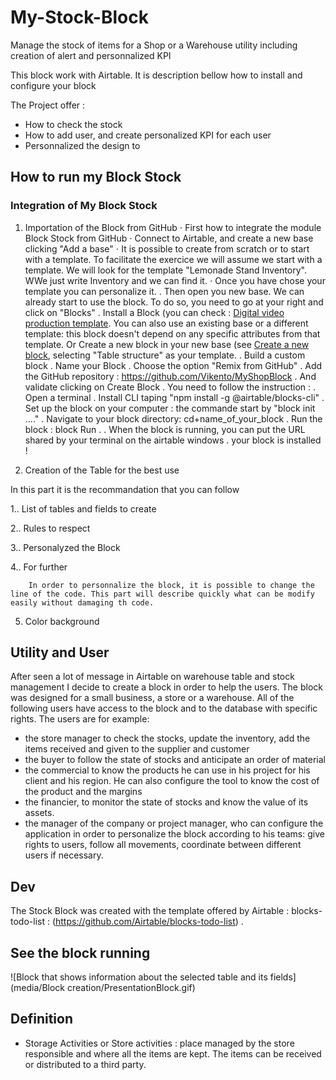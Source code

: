 # My-Stock-Block
Manage the stock of items for a Shop or a Warehouse utility including creation of alert and personnalized KPI

This block work with Airtable. It is description bellow how to install and configure your block

The Project offer :

-   How to check the stock
-   How to add user, and create personalized KPI for each user
-   Personnalized the design to 

## How to run my Block Stock

### Integration of My Block Stock

   1. Importation of the Block from GitHub
⋅ First how  to integrate the module Block Stock from GitHub
⋅ Connect to Airtable, and create a new base clicking "Add a base"
⋅ It is possible to create from scratch or to start with a template. To facilitate the exercice we will assume we start with a template. We will look for the template "Lemonade Stand Inventory". WWe just write Inventory and we can find it.
⋅ Once you have chose your template you can personalize it.
. Then open you new base. We can already start to use the block. To do so, you need to go at your right and click on "Blocks"
. Install a Block (you can check : [Digital video production template](https://airtable.com/templates/content-production/expKOGNEdcF0gmFW3/digital-video-production). You can also use an existing base or a different template: this block doesn't depend on any specific attributes from that template. Or Create a new block in your new base (see
   [Create a new block](https://airtable.com/developers/blocks/guides/hello-world-tutorial#create-a-new-block),    selecting "Table structure" as your template.
. Build a custom block
. Name your Block
. Choose the option "Remix from GitHub"
. Add the GitHub repository : https://github.com/Vikento/MyShopBlock
. And validate clicking on Create Block
. You need to follow the instruction :
. Open a terminal
. Install CLI taping "npm install -g @airtable/blocks-cli"
. Set up the block on your computer : the commande start by "block init ...."
. Navigate to your block directory: cd+name_of_your_block
. Run the block : block Run .
. When the block is running, you can put the URL shared by your terminal on the airtable windows
. your block is installed !

   2. Creation of the Table for the best use

   In this part it is the recommandation that you can follow

1.. List of tables and fields to create

2.. Rules to respect

3.. Personalyzed the Block       

4.. For further

        In order to personnalize the block, it is possible to change the line of the code. This part will describe quickly what can be modify easily without damaging th code.

5. Color background


## Utility and User
After seen a lot of message in Airtable on warehouse table and stock management I decide to create a block in order to help the users.
The block was designed for a small business, a store or a warehouse. All of the following users have access to the block and to the database with specific rights. The users are for example:
- the store manager to check the stocks, update the inventory, add the items received and given to the supplier and customer
- the buyer to follow the state of stocks and anticipate an order of material
- the commercial to know the products he can use in his project for his client and his region. He can also configure the tool to know the cost of the product and the margins
- the financier, to monitor the state of stocks and know the value of its assets.
- the manager of the company or project manager, who can configure the application in order to personalize the block according to his teams: give rights to users, follow all movements, coordinate between different users if necessary.


## Dev

The Stock Block was created with the template offered by Airtable : blocks-todo-list : (https://github.com/Airtable/blocks-todo-list) .

## See the block running

![Block that shows information about the selected table and its fields](media/Block creation/PresentationBlock.gif)


## Definition

- Storage Activities or Store activities : place managed by the store responsible and where all the items are kept. The items can be received or distributed to a third party.